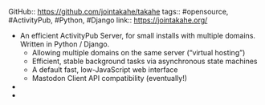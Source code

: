---
---

GitHub:: https://github.com/jointakahe/takahe
tags:: #opensource, #ActivityPub, #Python, #Django 
link:: https://jointakahe.org/

- An efficient ActivityPub Server, for small installs with multiple domains. Written in Python / Django.
	- Allowing multiple domains on the same server (“virtual hosting”)
	- Efficient, stable background tasks via asynchronous state machines
	- A default fast, low-JavaScript web interface
	- Mastodon Client API compatibility (eventually!)
-
-